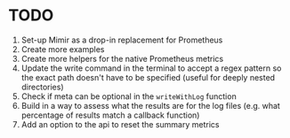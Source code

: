 # TODO

1. Set-up Mimir as a drop-in replacement for Prometheus
2. Create more examples
3. Create more helpers for the native Prometheus metrics
4. Update the write command in the terminal to accept a regex pattern so the exact path doesn't have to be specified (useful for deeply nested directories)
5. Check if meta can be optional in the `writeWithLog` function
6. Build in a way to assess what the results are for the log files (e.g. what percentage of results match a callback function)
7. Add an option to the api to reset the summary metrics
